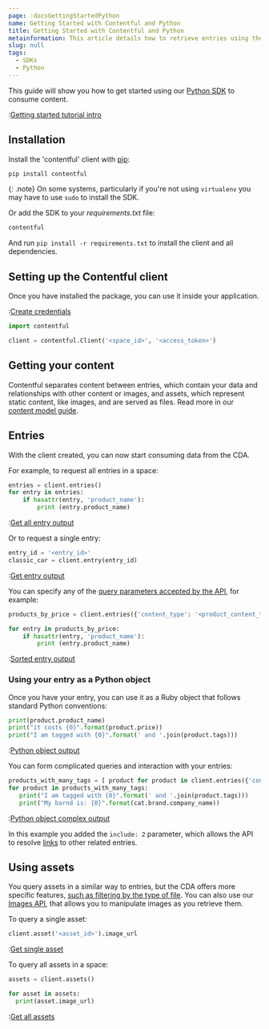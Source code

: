 ```yaml
---
page: :docsGettingStartedPython
name: Getting Started with Contentful and Python
title: Getting Started with Contentful and Python
metainformation: This article details how to retrieve entries using the Python CDA SDK.
slug: null
tags:
  - SDKs
  - Python
---
```


This guide will show you how to get started using our [Python SDK](https://github.com/contentful/contentful.py) to consume content.

:[Getting started tutorial intro](../../_partials/getting-started-intro.md)

## Installation

Install the 'contentful' client with [pip](https://pypi.python.org/pypi/pip):

~~~bash
pip install contentful
~~~

{: .note}
On some systems, particularly if you're not using `virtualenv` you may have to use `sudo` to install the SDK.

Or add the SDK to your _requirements.txt_ file:

~~~python
contentful
~~~

And run `pip install -r requirements.txt` to install the client and all dependencies.

## Setting up the Contentful client

Once you have installed the package, you can use it inside your application.

:[Create credentials](../../_partials/credentials.md)

~~~python
import contentful

client = contentful.Client('<space_id>', '<access_token>')
~~~

## Getting your content

Contentful separates content between entries, which contain your data and relationships with other content or images, and assets, which represent static content, like images, and are served as files. Read more in our [content model guide](/developers/docs/concepts/data-model/).

## Entries

With the client created, you can now start consuming data from the CDA.

For example, to request all entries in a space:

~~~python
entries = client.entries()
for entry in entries:
    if hasattr(entry, 'product_name'):
        print (entry.product_name)
~~~

:[Get all entry output](../../_partials/get-all-entry-output.md)

Or to request a single entry:

~~~python
entry_id = '<entry_id>'
classic_car = client.entry(entry_id)
~~~

:[Get entry output](../../_partials/get-entry-output.md)

You can specify any of the [query parameters accepted by the API](/developers/docs/references/content-delivery-api/#/reference/search-parameters), for example:

~~~python
products_by_price = client.entries({'content_type': '<product_content_type_id>', 'order': 'fields.price'})

for entry in products_by_price:
    if hasattr(entry, 'product_name'):
        print (entry.product_name)
~~~

:[Sorted entry output](../../_partials/sorted-entries-out.md)

### Using your entry as a Python object

Once you have your entry, you can use it as a Ruby object that follows standard Python conventions:

~~~python
print(product.product_name)
print("it costs {0}".format(product.price))
print("I am tagged with {0}".format(' and '.join(product.tags)))
~~~

:[Python object output](../../_partials/ruby-python-object-output.md)

You can form complicated queries and interaction with your entries:

~~~python
products_with_many_tags = [ product for product in client.entries({'content_type': '<product_content_type_id>', 'include': 2}) if product.tags.size > 2 ]
for product in products_with_many_tags:
   print("I am tagged with {0}".format(' and '.join(product.tags)))
   print("My barnd is: {0}".format(cat.brand.company_name))
~~~

:[Python object complex output](../../_partials/ruby-python-object-complex-output.md)

In this example you added the `include: 2` parameter, which allows the API to resolve [links](/developers/docs/concepts/links/) to other related entries.

## Using assets

You query assets in a similar way to entries, but the CDA offers more specific features, [such as filtering by the type of file](/developers/docs/references/content-delivery-api/#/reference/search-parameters/filtering-assets-by-mime-type/). You can also use our [Images API](/developers/docs/references/images-api/), that allows you to manipulate images as you retrieve them.

To query a single asset:

~~~python
client.asset('<asset_id>').image_url
~~~

:[Get single asset](../../_partials/get-asset-output.md)

To query all assets in a space:

~~~python
assets = client.assets()

for asset in assets:
  print(asset.image_url)
~~~

:[Get all assets](../../_partials/get-all-asset-output.md)
